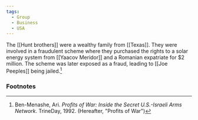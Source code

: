 ```yaml
---
tags:
  - Group
  - Business
  - USA
---
```

The [[Hunt brothers]] were a wealthy family from [[Texas]]. They were involved in a fraudulent scheme where they purchased the rights to a solar energy system from [[Yaacov Meridor]] and a Romanian expatriate for $2 million. The scheme was later exposed as a fraud, leading to [[Joe Peeples]] being jailed.[^1]

### Footnotes
[^1]: Ben-Menashe, Ari. *Profits of War: Inside the Secret U.S.-Israeli Arms Network*. TrineDay, 1992. (Hereafter, "Profits of War")
